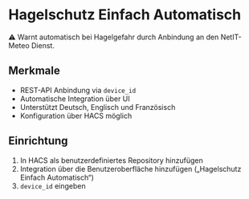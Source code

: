 # Hagelschutz Einfach Automatisch

⚠️ Warnt automatisch bei Hagelgefahr durch Anbindung an den NetIT-Meteo Dienst.

## Merkmale

- REST-API Anbindung via `device_id`
- Automatische Integration über UI
- Unterstützt Deutsch, Englisch und Französisch
- Konfiguration über HACS möglich

## Einrichtung

1. In HACS als benutzerdefiniertes Repository hinzufügen
2. Integration über die Benutzeroberfläche hinzufügen („Hagelschutz Einfach Automatisch“)
3. `device_id` eingeben